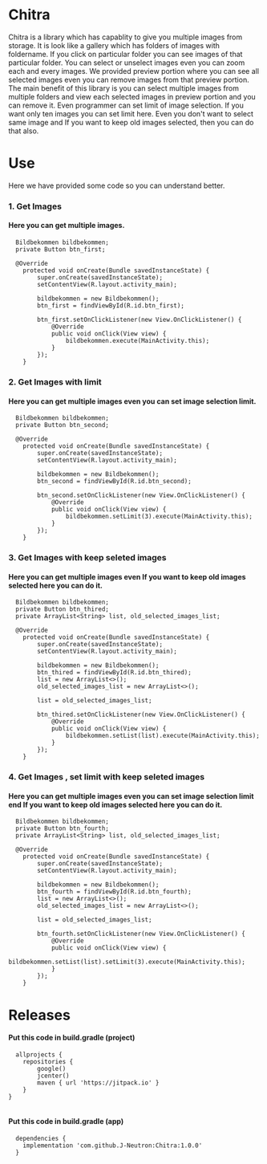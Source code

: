 
# Chitra

Chitra is a library which has capablity to give you multiple images from storage. It is look like a gallery which has folders of images with foldername. If you click on particular folder you can see images of that particular folder. You can select or unselect images even you can zoom each and every images. We provided preview portion where you can see all selected images even you can remove images from that preview portion. The main benefit of this library is you can select multiple images from multiple folders and view each selected images in preview portion and you can remove it. Even programmer can set limit of image selection. If you want only ten images you can set limit here. Even you don't want to select same image and If you want to keep old images selected, then you can do that also.

# Use

Here we have provided some code so you can understand better.

### 1. Get Images

#### Here you can get multiple images.

```
  Bildbekommen bildbekommen;
  private Button btn_first;

  @Override
    protected void onCreate(Bundle savedInstanceState) {
        super.onCreate(savedInstanceState);
        setContentView(R.layout.activity_main);
        
        bildbekommen = new Bildbekommen();
        btn_first = findViewById(R.id.btn_first);

        btn_first.setOnClickListener(new View.OnClickListener() {
            @Override
            public void onClick(View view) {
                bildbekommen.execute(MainActivity.this);
            }
        });
    }

```
### 2. Get Images with limit

#### Here you can get multiple images even you can set image selection limit.

```
  Bildbekommen bildbekommen;
  private Button btn_second;

  @Override
    protected void onCreate(Bundle savedInstanceState) {
        super.onCreate(savedInstanceState);
        setContentView(R.layout.activity_main);
        
        bildbekommen = new Bildbekommen();
        btn_second = findViewById(R.id.btn_second);

        btn_second.setOnClickListener(new View.OnClickListener() {
            @Override
            public void onClick(View view) {
                bildbekommen.setLimit(3).execute(MainActivity.this);
            }
        });
    }

```
### 3. Get Images with keep seleted images

#### Here you can get multiple images even If you want to keep old images selected here you can do it.

```
  Bildbekommen bildbekommen;
  private Button btn_thired;
  private ArrayList<String> list, old_selected_images_list;

  @Override
    protected void onCreate(Bundle savedInstanceState) {
        super.onCreate(savedInstanceState);
        setContentView(R.layout.activity_main);
        
        bildbekommen = new Bildbekommen();
        btn_thired = findViewById(R.id.btn_thired);
        list = new ArrayList<>();
        old_selected_images_list = new ArrayList<>();

        list = old_selected_images_list;

        btn_thired.setOnClickListener(new View.OnClickListener() {
            @Override
            public void onClick(View view) {
                bildbekommen.setList(list).execute(MainActivity.this);
            }
        });
    }

```
### 4. Get Images , set limit with keep seleted images

#### Here you can get multiple images even you can set image selection limit end If you want to keep old images selected here you can do it.

```
  Bildbekommen bildbekommen;
  private Button btn_fourth;
  private ArrayList<String> list, old_selected_images_list;

  @Override
    protected void onCreate(Bundle savedInstanceState) {
        super.onCreate(savedInstanceState);
        setContentView(R.layout.activity_main);
        
        bildbekommen = new Bildbekommen();
        btn_fourth = findViewById(R.id.btn_fourth);
        list = new ArrayList<>();
        old_selected_images_list = new ArrayList<>();

        list = old_selected_images_list;

        btn_fourth.setOnClickListener(new View.OnClickListener() {
            @Override
            public void onClick(View view) {
                bildbekommen.setList(list).setLimit(3).execute(MainActivity.this);
            }
        });
    }

```
# Releases

#### Put this code in build.gradle (project)

```
  allprojects {
    repositories {
        google()
        jcenter()
        maven { url 'https://jitpack.io' }
    }
}
  
```
#### Put this code in build.gradle (app)

```
  dependencies {
    implementation 'com.github.J-Neutron:Chitra:1.0.0'
  }
  
```



